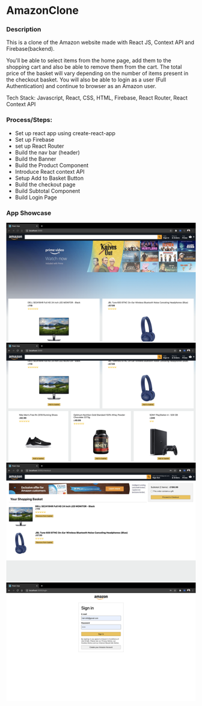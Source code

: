 # AmazonClone

### Description

This is a clone of the Amazon website made with React JS, Context API and Firebase(backend).

You'll be able to select items from the home page, add them to the shopping cart and also be able to remove them from the cart. The total price of the basket will vary depending on the number of items present in the checkout basket. You will also be able to login as a user (Full Authentication) and continue to browser as an Amazon user.

Tech Stack: Javascript, React, CSS, HTML, Firebase, React Router, React Context API

### Process/Steps:

- Set up react app using create-react-app
- Set up Firebase
- set up React Router
- Build the nav bar (header)
- Build the Banner
- Build the Product Component
- Introduce React context API
- Setup Add to Basket Button
- Build the checkout page
- Build Subtotal Component
- Build Login Page


### App Showcase

<img src="/images/amazon1.png"/>
<img src="/images/amazon2.png"/>
<img src="/images/amazon3.png"/>
<img src="/images/amazon4.png"/>
